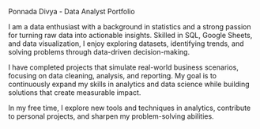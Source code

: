Ponnada Divya - Data Analyst Portfolio

I am a data enthusiast with a background in statistics and a strong passion for turning raw data into actionable insights. Skilled in SQL, Google Sheets, and data visualization, I enjoy exploring datasets, identifying trends, and solving problems through data-driven decision-making.

I have completed projects that simulate real-world business scenarios, focusing on data cleaning, analysis, and reporting. My goal is to continuously expand my skills in analytics and data science while building solutions that create measurable impact.

In my free time, I explore new tools and techniques in analytics, contribute to personal projects, and sharpen my problem-solving abilities.

